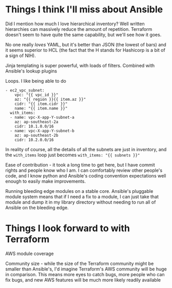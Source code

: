 


# Things I think I'll miss about Ansible

Did I mention how much I love hierarchical inventory? Well written hierarchies can massively reduce
the amount of repetition. Terraform doesn't seem to have quite the same capability, but we'll see how it goes.

No one really *loves* YAML, but it's better than JSON (the lowest of bars) and it seems superior to HCL
(the fact that the H stands for Hashicorp is a bit of a sign of NIH).

Jinja templating is super powerful, with loads of filters. Combined with Ansible's lookup plugins

Loops. I like being able to do

```
- ec2_vpc_subnet:
    vpc: "{{ vpc_id }}"
    az: "{{ region }}{{ item.az }}"
    cidr: "{{ item.cidr }}"
    name: "{{ item.name }}"
  with_items:
  - name: vpc-X-app-Y-subnet-a
    az: ap-southeast-2a
    cidr: 10.1.0.0/16
  - name: vpc-X-app-Y-subnet-b
    az: ap-southeast-2b
    cidr: 10.2.0.0/16
```

In reality of course, all the details of all the subnets are just in inventory, and the
`with_items` loop just becomes `with_items: "{{ subnets }}"`

Ease of contribution - it took a long time to get here, but I have commit rights and people know who I am.
I can comfortably review other people's code, and I know python and Ansible's coding convention expectations
well enough to easily make improvements.

Running bleeding edge modules on a stable core. Ansible's pluggable module system means that if I need a fix to
a module, I can just take that module and dump it in my library directory without needing to run all of
Ansible on the bleeding edge.



# Things I look forward to with Terraform

AWS module coverage

Community size - while the size of the Terraform community might be smaller than Ansible's, I'd imagine
Terraform's AWS community will be huge in comparison. This means more eyes to catch bugs, more people who can
fix bugs, and new AWS features will be much more likely readily available



